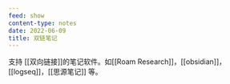 ```yaml
---
feed: show
content-type: notes
date: 2022-06-09
title: 双链笔记
---
```


支持 [[双向链接]]的笔记软件。如[[Roam Research]]，[[obsidian]]，[[logseq]]，[[思源笔记]] 等。
